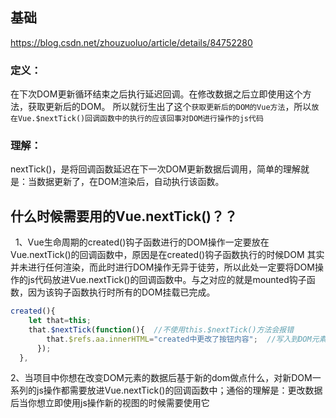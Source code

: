 ## 基础
https://blog.csdn.net/zhouzuoluo/article/details/84752280
### 定义：
在下次DOM更新循环结束之后执行延迟回调。在修改数据之后立即使用这个方法，获取更新后的DOM。
所以就衍生出了这个`获取更新后的DOM的Vue方法`，所以`放在Vue.$nextTick()回调函数中的执行的应该回事对DOM进行操作的js代码`

### 理解：
nextTick()，是将回调函数延迟在下一次DOM更新数据后调用，简单的理解就是：当数据更新了，在DOM渲染后，自动执行该函数。

## 什么时候需要用的Vue.nextTick()？？
 
1、Vue生命周期的created()钩子函数进行的DOM操作一定要放在Vue.nextTick()的回调函数中，原因是在created()钩子函数执行的时候DOM 其实并未进行任何渲染，而此时进行DOM操作无异于徒劳，所以此处一定要将DOM操作的js代码放进Vue.nextTick()的回调函数中。与之对应的就是mounted钩子函数，因为该钩子函数执行时所有的DOM挂载已完成。
```js
created(){
	let that=this;
    that.$nextTick(function(){  //不使用this.$nextTick()方法会报错
        that.$refs.aa.innerHTML="created中更改了按钮内容";  //写入到DOM元素
      });
  },
  ```
  2、当项目中你想在改变DOM元素的数据后基于新的dom做点什么，对新DOM一系列的js操作都需要放进Vue.nextTick()的回调函数中；通俗的理解是：更改数据后当你想立即使用js操作新的视图的时候需要使用它
